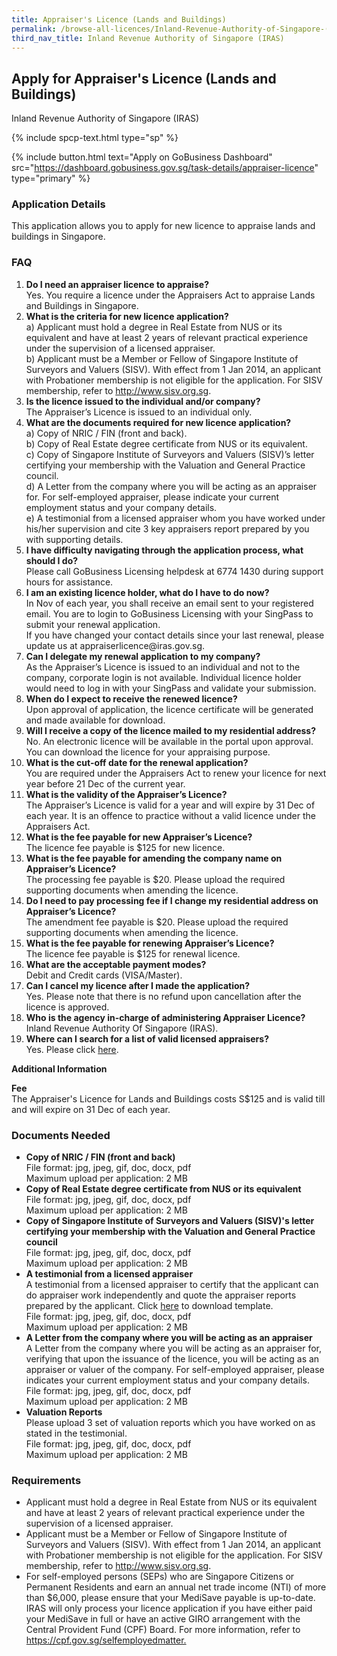 ```yaml
---
title: Appraiser's Licence (Lands and Buildings)
permalink: /browse-all-licences/Inland-Revenue-Authority-of-Singapore-(IRAS)/Appraiser's-Licence-(Lands-and-Buildings)
third_nav_title: Inland Revenue Authority of Singapore (IRAS)
---
```


## Apply for Appraiser's Licence (Lands and Buildings)

Inland Revenue Authority of Singapore (IRAS)

{% include spcp-text.html type="sp" %}

{% include button.html text="Apply on GoBusiness Dashboard" src="https://dashboard.gobusiness.gov.sg/task-details/appraiser-licence" type="primary" %}

<H3>Application Details</H3>

<p>This application allows you to apply for new licence to appraise lands and buildings in Singapore.</p>
<h3>FAQ</h3>
<ol>
<li><strong>Do I need an appraiser licence to appraise?</strong><br />Yes. You require a licence under the Appraisers Act to appraise Lands and Buildings in Singapore.</li>
<li><strong>What is the criteria for new licence application?</strong><br />a) Applicant must hold a degree in Real Estate from NUS or its equivalent and have at least 2 years of relevant practical experience under the supervision of a licensed appraiser.<br />b) Applicant must be a Member or Fellow of Singapore Institute of Surveyors and Valuers (SISV). With effect from 1 Jan 2014, an applicant with Probationer membership is not eligible for the application. For SISV membership, refer to <a href="http://www.sisv.org.sg/" target="_blank" rel="noopener">http://www.sisv.org.sg</a>.</li>
<li><strong>Is the licence issued to the individual and/or company?</strong><br />The Appraiser&rsquo;s Licence is issued to an individual only.</li>
<li><strong>What are the documents required for new licence application?</strong><br />a) Copy of NRIC / FIN (front and back).<br />b) Copy of Real Estate degree certificate from NUS or its equivalent.<br />c) Copy of Singapore Institute of Surveyors and Valuers (SISV)&rsquo;s letter certifying your membership with the Valuation and General Practice council.<br />d) A Letter from the company where you will be acting as an appraiser for. For self-employed appraiser, please indicate your current employment status and your company details.<br />e) A testimonial from a licensed appraiser whom you have worked under his/her supervision and cite 3 key appraisers report prepared by you with supporting details.</li>
<li><strong>I have difficulty navigating through the application process, what should I do?</strong><br />Please call GoBusiness Licensing helpdesk at 6774 1430 during support hours for assistance.</li>
<li><strong>I am an existing licence holder, what do I have to do now?</strong><br />In Nov of each year, you shall receive an email sent to your registered email. You are to login to GoBusiness Licensing with your SingPass to submit your renewal application.<br />If you have changed your contact details since your last renewal, please update us at appraiserlicence@iras.gov.sg.</li>
<li><strong>Can I delegate my renewal application to my company?</strong><br />As the Appraiser&rsquo;s Licence is issued to an individual and not to the company, corporate login is not available. Individual licence holder would need to log in with your SingPass and validate your submission.</li>
<li><strong>When do I expect to receive the renewed licence?</strong><br />Upon approval of application, the licence certificate will be generated and made available for download.</li>
<li><strong>Will I receive a copy of the licence mailed to my residential address?</strong><br />No. An electronic licence will be available in the portal upon approval. You can download the licence for your appraising purpose.</li>
<li><strong>What is the cut-off date for the renewal application?</strong><br />You are required under the Appraisers Act to renew your licence for next year before 21 Dec of the current year.</li>
<li><strong>What is the validity of the Appraiser&rsquo;s Licence?</strong><br />The Appraiser&rsquo;s Licence is valid for a year and will expire by 31 Dec of each year. It is an offence to practice without a valid licence under the Appraisers Act.</li>
<li><strong>What is the fee payable for new Appraiser&rsquo;s Licence?</strong><br />The licence fee payable is $125 for new licence.</li>
<li><strong>What is the fee payable for amending the company name on Appraiser&rsquo;s Licence?</strong><br />The processing fee payable is $20. Please upload the required supporting documents when amending the licence.</li>
<li><strong>Do I need to pay processing fee if I change my residential address on Appraiser&rsquo;s Licence?</strong><br />The amendment fee payable is $20. Please upload the required supporting documents when amending the licence.</li>
<li><strong>What is the fee payable for renewing Appraiser&rsquo;s Licence?</strong><br />The licence fee payable is $125 for renewal licence.</li>
<li><strong>What are the acceptable payment modes?</strong><br />Debit and Credit cards (VISA/Master).</li>
<li><strong>Can I cancel my licence after I made the application?</strong><br />Yes. Please note that there is no refund upon cancellation after the licence is approved.</li>
<li><strong>Who is the agency in-charge of administering Appraiser Licence?</strong><br />Inland Revenue Authority Of Singapore (IRAS).</li>
<li><strong>Where can I search for a list of valid licensed appraisers?</strong><br />Yes. Please click <a href="https://licence1.business.gov.sg/feportal/web/frontier/appraisers-enquiry-search" target="_blank" rel="noopener">here</a>.</li>
</ol>


<strong>Additional Information</strong>

<p><strong>Fee</strong><br />
The Appraiser's Licence for Lands and Buildings costs S$125 and is valid till and will expire on 31 Dec of each year.</p>

<H3>Documents Needed</H3>

<ul>
<li><strong>Copy of NRIC / FIN (front and back)</strong><br />File format: jpg, jpeg, gif, doc, docx, pdf<br />Maximum upload per application: 2 MB</li>
<li><strong>Copy of Real Estate degree certificate from NUS or its equivalent</strong><br />File format: jpg, jpeg, gif, doc, docx, pdf<br />Maximum upload per application: 2 MB</li>
<li><strong>Copy of Singapore Institute of Surveyors and Valuers (SISV)'s letter certifying your membership with the Valuation and General Practice council</strong><br />File format: jpg, jpeg, gif, doc, docx, pdf<br />Maximum upload per application: 2 MB</li>
<li><strong>A testimonial from a licensed appraiser</strong><br />A testimonial from a licensed appraiser to certify that the applicant can do appraiser work independently and quote the appraiser reports prepared by the applicant. Click <a href="https://www.iras.gov.sg/irashome/uploadedFiles/IRASHome/Property/Property_professionals/Appraisers_Valuers/Form-Testimonial%20from%20Licensed%20Appraiser.pdf" target="&rdquo;_blank&rdquo;" rel="&rdquo;noopener&rdquo;">here</a> to download template.<br />File format: jpg, jpeg, gif, doc, docx, pdf<br />Maximum upload per application: 2 MB</li>
<li><strong>A Letter from the company where you will be acting as an appraiser</strong><br />A Letter from the company where you will be acting as an appraiser for, verifying that upon the issuance of the licence, you will be acting as an appraiser or valuer of the company. For self-employed appraiser, please indicates your current employment status and your company details.<br />File format: jpg, jpeg, gif, doc, docx, pdf<br />Maximum upload per application: 2 MB</li>
<li><strong>Valuation Reports</strong><br />Please upload 3 set of valuation reports which you have worked on as stated in the testimonial.<br />File format: jpg, jpeg, gif, doc, docx, pdf<br />Maximum upload per application: 2 MB</li>
</ul>

<H3>Requirements</H3>

<ul>
<li>Applicant must hold a degree in Real Estate from NUS or its equivalent and have at least 2 years of relevant practical experience under the supervision of a licensed appraiser.</li>
<li>Applicant must be a Member or Fellow of Singapore Institute of Surveyors and Valuers (SISV). With effect from 1 Jan 2014, an applicant with Probationer membership is not eligible for the application. For SISV membership, refer to <a href="http://www.sisv.org.sg">http://www.sisv.org.sg</a>.</li>
<li>For self-employed persons (SEPs) who are Singapore Citizens or Permanent Residents and earn an annual net trade income (NTI) of more than $6,000, please ensure that your MediSave payable is up-to-date. IRAS will only process your licence application if you have either paid your MediSave in full or have an active GIRO arrangement with the Central Provident Fund (CPF) Board. For more information, refer to <a href="https://cpf.gov.sg/selfemployedmatters" target="_blank" rel="noopener">https://cpf.gov.sg/selfemployedmatter.</a></li>
</ul>

